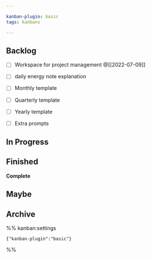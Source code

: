 ```yaml
---

kanban-plugin: basic
tags: kanbans

---
```


## Backlog

- [ ] Workspace for project management @[[2022-07-09]]
- [ ] daily energy note explanation
- [ ] Monthly template
- [ ] Quarterly template
- [ ] Yearly template
- [ ] Extra prompts


## In Progress



## Finished

**Complete**


## Maybe



## Archive





%% kanban:settings
```
{"kanban-plugin":"basic"}
```
%%